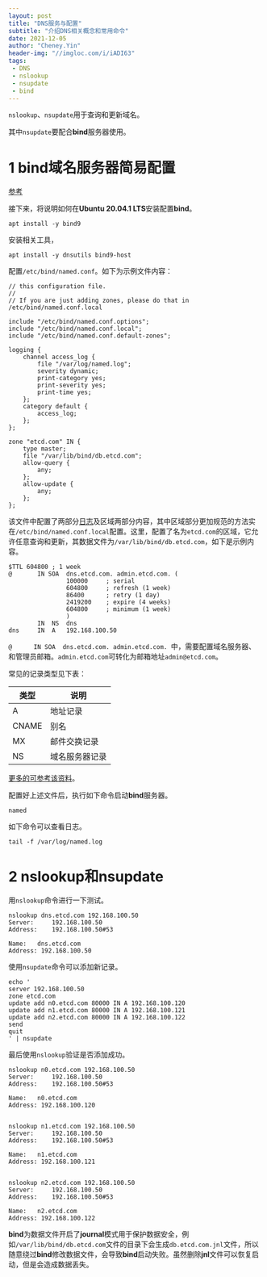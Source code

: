 ```yaml
---
layout: post
title: "DNS服务与配置"
subtitle: "介绍DNS相关概念和常用命令"
date: 2021-12-05
author: "Cheney.Yin"
header-img: "//imgloc.com/i/iADI63"
tags: 
 - DNS
 - nslookup
 - nsupdate
 - bind
---
```


`nslookup`、`nsupdate`用于查询和更新域名。

其中`nsupdate`要配合**bind**服务器使用。

# 1 **bind**域名服务器简易配置

[参考](https://wiki.ubuntu.org.cn/Bind9%E5%AE%89%E8%A3%85%E8%AE%BE%E7%BD%AE%E6%8C%87%E5%8D%97#HOWTO_Setup_BIND9_DNS_Server_.EF.BC.88.E5.A6.82.E4.BD.95.E5.AE.89.E8.A3.85.E8.AE.BE.E7.BD.AEBind9_DNS.E6.9C.8D.E5.8A.A1.E5.99.A8.EF.BC.89)

接下来，将说明如何在**Ubuntu 20.04.1 LTS**安装配置**bind**。

```shell
apt install -y bind9
```

安装相关工具，

```shell
apt install -y dnsutils bind9-host
```

配置`/etc/bind/named.conf`。如下为示例文件内容：

```shell
// this configuration file.
//
// If you are just adding zones, please do that in /etc/bind/named.conf.local

include "/etc/bind/named.conf.options";
include "/etc/bind/named.conf.local";
include "/etc/bind/named.conf.default-zones";

logging {
	channel access_log {
		file "/var/log/named.log";
		severity dynamic;
		print-category yes;
		print-severity yes;
		print-time yes;
	};
	category default {
		access_log;
	};
};

zone "etcd.com" IN {
	type master;
	file "/var/lib/bind/db.etcd.com";
	allow-query {
		any;
	};
	allow-update {
		any;
	};
};
```

该文件中配置了两部分[日志](http://www.hangdaowangluo.com/archives/1615)及区域两部分内容，其中区域部分更加规范的方法实在`/etc/bind/named.conf.local`配置。这里，配置了名为`etcd.com`的区域，它允许任意查询和更新，其数据文件为`/var/lib/bind/db.etcd.com`，如下是示例内容。

```shell
$TTL 604800	; 1 week
@		IN SOA	dns.etcd.com. admin.etcd.com. (
				100000     ; serial
				604800     ; refresh (1 week)
				86400      ; retry (1 day)
				2419200    ; expire (4 weeks)
				604800     ; minimum (1 week)
				)
		IN	NS	dns
dns		IN	A	192.168.100.50
```

`@		IN SOA	dns.etcd.com. admin.etcd.com. `中，需要配置域名服务器、和管理员邮箱。`admin.etcd.com`可转化为邮箱地址`admin@etcd.com`。

常见的记录类型见下表：

| 类型  | 说明           |
| ----- | -------------- |
| A     | 地址记录       |
| CNAME | 别名           |
| MX    | 邮件交换记录   |
| NS    | 域名服务器记录 |

[更多的可参考该资料](https://fasionchan.com/network/dns/record-types/)。

配置好上述文件后，执行如下命令启动**bind**服务器。

```shell
named
```

如下命令可以查看日志。

```shell
tail -f /var/log/named.log
```

# 2 nslookup和nsupdate
用`nslookup`命令进行一下测试。

```shell
nslookup dns.etcd.com 192.168.100.50
Server:		192.168.100.50
Address:	192.168.100.50#53

Name:	dns.etcd.com
Address: 192.168.100.50
```

使用`nsupdate`命令可以添加新记录。

```shell
echo '
server 192.168.100.50
zone etcd.com
update add n0.etcd.com 80000 IN A 192.168.100.120
update add n1.etcd.com 80000 IN A 192.168.100.121
update add n2.etcd.com 80000 IN A 192.168.100.122
send
quit
' | nsupdate
```

最后使用`nslookup`验证是否添加成功。

```shell
nslookup n0.etcd.com 192.168.100.50
Server:		192.168.100.50
Address:	192.168.100.50#53

Name:	n0.etcd.com
Address: 192.168.100.120


nslookup n1.etcd.com 192.168.100.50
Server:		192.168.100.50
Address:	192.168.100.50#53

Name:	n1.etcd.com
Address: 192.168.100.121


nslookup n2.etcd.com 192.168.100.50
Server:		192.168.100.50
Address:	192.168.100.50#53

Name:	n2.etcd.com
Address: 192.168.100.122
```

**bind**为数据文件开启了**journal**模式用于保护数据安全，例如`/var/lib/bind/db.etcd.com`文件的目录下会生成`db.etcd.com.jnl`文件，所以随意绕过**bind**修改数据文件，会导致**bind**启动失败。虽然删除**jnl**文件可以恢复启动，但是会造成数据丢失。
